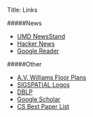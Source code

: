 Title: Links

#####News
- [UMD NewsStand](http://newsstand.umiacs.umd.edu/)
- [Hacker News](http://news.ycombinator.com/)
- [Google Reader](http://reader.google.com/)

#####Other
- [A.V. Williams Floor Plans]()
- [SIGSPATIAL Logos](|filename|/files/sigspatial-logos)
- [DBLP](http://www.informatik.uni-trier.de/~ley/db/)
- [Google Scholar](http://scholar.google.com/)
- [CS Best Paper List](http://jeffhuang.com/best_paper_awards.html)
